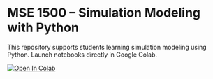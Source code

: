 # MSE 1500 – Simulation Modeling with Python

This repository supports students learning simulation modeling using Python. Launch notebooks directly in Google Colab.

[![Open In Colab](https://colab.research.google.com/assets/colab-badge.svg)](https://colab.research.google.com/github/Elwarfalli/MSE-1500-Simulation-Modeling-with-Python/blob/main/chapter_2.ipynb)
